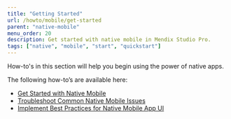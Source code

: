 ```yaml
---
title: "Getting Started"
url: /howto/mobile/get-started
parent: "native-mobile"
menu_order: 20
description: Get started with native mobile in Mendix Studio Pro.
tags: ["native", "mobile", "start", "quickstart"]
---
```


How-to's in this section will help you begin using the power of native apps.

The following how-to’s are available here:

* [Get Started with Native Mobile](getting-started-with-native-mobile)
* [Troubleshoot Common Native Mobile Issues](common-issues)
* [Implement Best Practices for Native Mobile App UI](ui-best-practices)